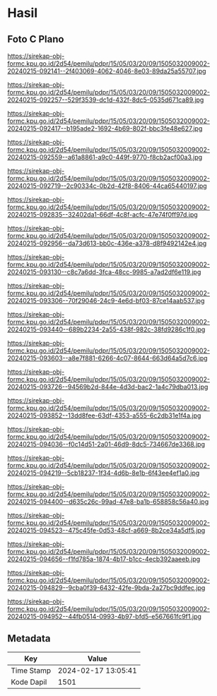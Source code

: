 # Hasil

## Foto C Plano

https://sirekap-obj-formc.kpu.go.id/2d54/pemilu/pdpr/15/05/03/20/09/1505032009002-20240215-092141--2f403069-4062-4046-8e03-89da25a55707.jpg

https://sirekap-obj-formc.kpu.go.id/2d54/pemilu/pdpr/15/05/03/20/09/1505032009002-20240215-092257--529f3539-dc1d-432f-8dc5-0535d671ca89.jpg

https://sirekap-obj-formc.kpu.go.id/2d54/pemilu/pdpr/15/05/03/20/09/1505032009002-20240215-092417--b195ade2-1692-4b69-802f-bbc3fe48e627.jpg

https://sirekap-obj-formc.kpu.go.id/2d54/pemilu/pdpr/15/05/03/20/09/1505032009002-20240215-092559--a61a8861-a9c0-449f-9770-f8cb2acf00a3.jpg

https://sirekap-obj-formc.kpu.go.id/2d54/pemilu/pdpr/15/05/03/20/09/1505032009002-20240215-092719--2c90334c-0b2d-42f8-8406-44ca65440197.jpg

https://sirekap-obj-formc.kpu.go.id/2d54/pemilu/pdpr/15/05/03/20/09/1505032009002-20240215-092835--32402da1-66df-4c8f-acfc-47e74f0ff97d.jpg

https://sirekap-obj-formc.kpu.go.id/2d54/pemilu/pdpr/15/05/03/20/09/1505032009002-20240215-092956--da73d613-bb0c-436e-a378-d8f9492142e4.jpg

https://sirekap-obj-formc.kpu.go.id/2d54/pemilu/pdpr/15/05/03/20/09/1505032009002-20240215-093130--c8c7a6dd-3fca-48cc-9985-a7ad2df6e119.jpg

https://sirekap-obj-formc.kpu.go.id/2d54/pemilu/pdpr/15/05/03/20/09/1505032009002-20240215-093306--70f29046-24c9-4e6d-bf03-87ce14aab537.jpg

https://sirekap-obj-formc.kpu.go.id/2d54/pemilu/pdpr/15/05/03/20/09/1505032009002-20240215-093440--689b2234-2a55-438f-982c-38fd9286c1f0.jpg

https://sirekap-obj-formc.kpu.go.id/2d54/pemilu/pdpr/15/05/03/20/09/1505032009002-20240215-093603--a8e7f881-6266-4c07-8644-663d64a5d7c6.jpg

https://sirekap-obj-formc.kpu.go.id/2d54/pemilu/pdpr/15/05/03/20/09/1505032009002-20240215-093726--94569b2d-844e-4d3d-bac2-1a4c79dba013.jpg

https://sirekap-obj-formc.kpu.go.id/2d54/pemilu/pdpr/15/05/03/20/09/1505032009002-20240215-093852--13dd8fee-63df-4353-a555-6c2db31e1f4a.jpg

https://sirekap-obj-formc.kpu.go.id/2d54/pemilu/pdpr/15/05/03/20/09/1505032009002-20240215-094036--f0c14d51-2a01-46d9-8dc5-734667de3368.jpg

https://sirekap-obj-formc.kpu.go.id/2d54/pemilu/pdpr/15/05/03/20/09/1505032009002-20240215-094219--5cb18237-1f34-4d6b-8e1b-6f43ee4ef1a0.jpg

https://sirekap-obj-formc.kpu.go.id/2d54/pemilu/pdpr/15/05/03/20/09/1505032009002-20240215-094400--d635c26c-99ad-47e8-ba1b-658858c56a40.jpg

https://sirekap-obj-formc.kpu.go.id/2d54/pemilu/pdpr/15/05/03/20/09/1505032009002-20240215-094523--475c45fe-0d53-48cf-a669-8b2ce34a5df5.jpg

https://sirekap-obj-formc.kpu.go.id/2d54/pemilu/pdpr/15/05/03/20/09/1505032009002-20240215-094656--f1fd785a-1874-4b17-b1cc-4ecb392aaeeb.jpg

https://sirekap-obj-formc.kpu.go.id/2d54/pemilu/pdpr/15/05/03/20/09/1505032009002-20240215-094829--9cba0f39-6432-42fe-9bda-2a27bc9ddfec.jpg

https://sirekap-obj-formc.kpu.go.id/2d54/pemilu/pdpr/15/05/03/20/09/1505032009002-20240215-094952--44fb0514-0993-4b97-bfd5-e567661fc9f1.jpg


## Metadata

| Key        | Value               |
| ---------- | ------------------- |
| Time Stamp | 2024-02-17 13:05:41 |
| Kode Dapil | 1501                |



